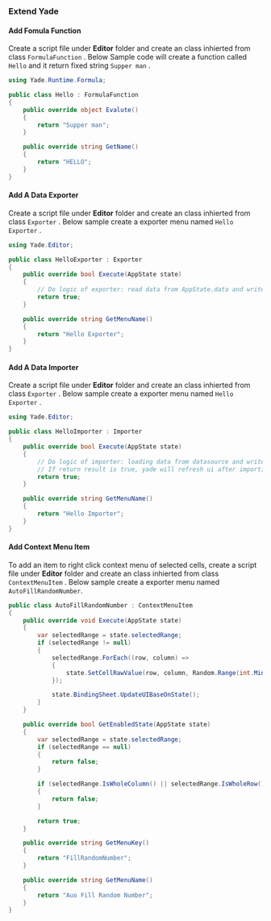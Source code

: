 ### Extend Yade

#### Add Fomula Function

Create a script file under **Editor** folder and create an class inhierted from class `FormulaFunction` . Below Sample code will create a function called `Hello` and it return fixed string `Supper man` .

```csharp
using Yade.Runtime.Formula;

public class Hello : FormulaFunction
{
    public override object Evalute()
    {
        return "Supper man";
    }

    public override string GetName()
    {
        return "HELLO";
    }
}

```

#### Add A Data Exporter

Create a script file under **Editor** folder and create an class inhierted from class `Exporter` . Below sample create a exporter menu named `Hello Exporter` .

```csharp
using Yade.Editor;

public class HelloExporter : Exporter
{
    public override bool Execute(AppState state)
    {
        // Do logic of exporter: read data from AppState.data and write to other files
        return true;
    }

    public override string GetMenuName()
    {
        return "Hello Exporter";
    }
}
```

#### Add A Data Importer

Create a script file under **Editor** folder and create an class inhierted from class `Exporter` . Below sample create a exporter menu named `Hello Exporter` .

```csharp
using Yade.Editor;

public class HelloImporter : Importer
{
    public override bool Execute(AppState state)
    {
        // Do logic of importer: loading data from datasource and write them into AppState.data
        // If return result is true, yade will refresh ui after importing completed
        return true;
    }

    public override string GetMenuName()
    {
        return "Hello Importer";
    }
}
```

#### Add Context Menu Item

To add an item to right click context menu of selected cells, create a script file under **Editor** folder and create an class inhierted from class `ContextMenuItem` . Below sample create a exporter menu named `AutoFillRandomNumber`.

```csharp
public class AutoFillRandomNumber : ContextMenuItem
{
    public override void Execute(AppState state)
    {
        var selectedRange = state.selectedRange;
        if (selectedRange != null)
        {
            selectedRange.ForEach((row, column) =>
            {
                state.SetCellRawValue(row, column, Random.Range(int.MinValue, int.MaxValue).ToString());
            });

            state.BindingSheet.UpdateUIBaseOnState();
        }
    }

    public override bool GetEnabledState(AppState state)
    {
        var selectedRange = state.selectedRange;
        if (selectedRange == null)
        {
            return false;
        }

        if (selectedRange.IsWholeColumn() || selectedRange.IsWholeRow())
        {
            return false;
        }

        return true;
    }

    public override string GetMenuKey()
    {
        return "FillRandomNumber";
    }

    public override string GetMenuName()
    {
        return "Auo Fill Random Number";
    }
}
```